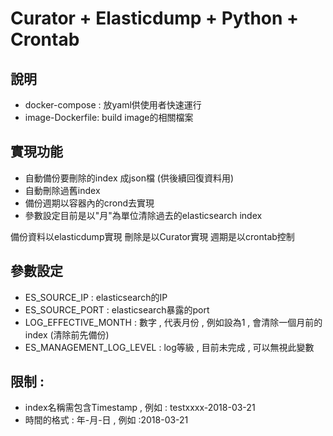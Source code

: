 # Curator + Elasticdump + Python + Crontab

說明
------
* docker-compose : 放yaml供使用者快速運行
* image-Dockerfile: build image的相關檔案

實現功能
------
* 自動備份要刪除的index 成json檔 (供後續回復資料用)
* 自動刪除過舊index
* 備份週期以容器內的crond去實現
* 參數設定目前是以"月"為單位清除過去的elasticsearch index

備份資料以elasticdump實現
刪除是以Curator實現
週期是以crontab控制

參數設定
------
* ES_SOURCE_IP : elasticsearch的IP
* ES_SOURCE_PORT : elasticsearch暴露的port
* LOG_EFFECTIVE_MONTH : 數字 , 代表月份 , 例如設為1 , 會清除一個月前的index (清除前先備份)
* ES_MANAGEMENT_LOG_LEVEL : log等級 , 目前未完成 , 可以無視此變數

限制 :
------
* index名稱需包含Timestamp , 例如 : testxxxx-2018-03-21
* 時間的格式 : 年-月-日  , 例如 :2018-03-21

